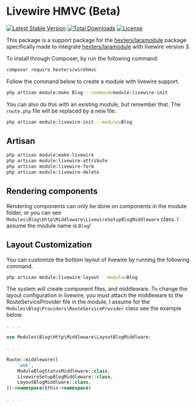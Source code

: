 # Livewire HMVC (Beta)

[![Latest Stable Version](https://poser.pugx.org/hexters/wirehmvc/v/stable)](https://packagist.org/packages/hexters/wirehmvc)
[![Total Downloads](https://poser.pugx.org/hexters/wirehmvc/downloads)](https://packagist.org/packages/hexters/wirehmvc)
[![License](https://poser.pugx.org/hexters/wirehmvc/license)](https://packagist.org/packages/hexters/wirehmvc)

This package is a support package for the [hexters/laramodule](https://github.com/hexters/laramodule) package specifically made to integrate [hexters/laramodule](https://github.com/hexters/laramodule) with livewire version 3.

To install through Composer, by run the following command:

```bash
composer require hexters/wirehmvc
```

Follow the command below to create a module with livewire support.
```bash
php artisan module:make Blog --command=module:livewire-init
```
You can also do this with an existing module, but remember that. The `route.php` file will be replaced by a new file.
```bash
php artisan module:livewire-init --module=Blog
```


## Artisan 

```bash
php artisan module:make-livewire
php artisan module:livewire-attribute
php artisan module:livewire-form
php artisan module:livewire-delete
```
## Rendering components

Rendering components can only be done on components in the module folder, or you can see `Modules\Blog\Http\Middleware\LivewireSetupBlogMiddleware` class. I assume the module name is `Blog`!

## Layout Customization

You can customize the bottom layout of livewire by running the following command.
```bash
php artisan module:livewire-layout --module=Blog
```

The system will create component files, and middleware. To change the layout configuration in livewire, you must attach the middleware to the RouteServiceProvider file in the module, I assume for the `Modules\Blog\Providers\RouteServiceProvider` class see the example below.
```php
. . .

use Modules\Blog\Http\Middleware\LayoutBlogMiddlware;

. . . 
 
Route::middleware([
    'web',
    ModuleBlogStatusMiddleware::class,
    LivewireSetupBlogMiddleware::class,
    LayoutBlogMiddlware::class,
])->namespace($this->namespace)

. . . 

```

